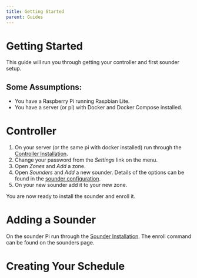 ```yaml
---
title: Getting Started
parent: Guides
---
```


# Getting Started

This guide will run you through getting your controller and first sounder setup.

## Some Assumptions:

 - You have a Raspberry Pi running Raspbian Lite.
 - You have a server (or pi) with Docker and Docker Compose installed.

# Controller

 1. On your server (or the same pi with docker installed) run through the [Controller Installation](/docs/installation/controller).
 1. Change your password from the _Settings_ link on the menu.
 1. Open _Zones_ and _Add_ a zone.
 1. Open _Sounders_ and _Add_ a new sounder. Details of the options can be found in the [sounder configuration](/docs/configuration/sounders/).
 1. On your new sounder add it to your new zone.

You are now ready to install the sounder and enroll it.

# Adding a Sounder

On the sounder Pi run through the [Sounder Installation](/docs/installation/sounder/). The enroll command can be found on the sounders page.

# Creating Your Schedule